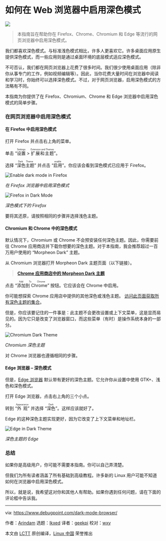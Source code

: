 [#]: subject: "How to Enable Dark Mode in Web Browser"
[#]: via: "https://www.debugpoint.com/dark-mode-browser/"
[#]: author: "Arindam https://www.debugpoint.com/author/admin1/"
[#]: collector: "lkxed"
[#]: translator: "geekpi"
[#]: reviewer: "wxy"
[#]: publisher: "wxy"
[#]: url: "https://linux.cn/article-15226-1.html"

如何在 Web 浏览器中启用深色模式
======

![](https://img.linux.net.cn/data/attachment/album/202211/08/110615dax28a8fhx13hxhi.jpg)

> 本指南旨在帮助你在 Firefox、Chrome、Chromium 和 Edge 等流行的网页浏览器中启用深色模式。

我们都喜欢深色模式。与标准浅色模式相比，许多人更喜欢它。许多桌面应用原生提供深色模式，而一些应用则是通过桌面环境的底层模式适应深色模式。

不可否认，我们都在网页浏览器上花费了很多时间。我们很少使用桌面应用（除非你从事专门的工作，例如视频编辑等）。因此，当你花费大量时间在浏览器中阅读和学习时，你始终可以选择深色模式。不过，对于网页浏览器，启用深色模式的方法略有不同。

本指南为你提供了在 Firefox、Chromium、Chrome 和 Edge 浏览器中启用深色模式的简单步骤。

### 在网页浏览器中启用深色模式

#### 在 Firefox 中启用深色模式

打开 Firefox 并点击右上角的菜单。

单击 “<ruby>设置<rt>Settings</rt></ruby> > <ruby>扩展和主题<rt>Extension and Themes</rt></ruby>”。

选择 “<ruby>深色主题<rt>Dark Theme</rt></ruby>” 并点击 “<ruby>启用<rt>enable</rt></ruby>”。你应该会看到深色模式已应用于 Firefox。

![Enable dark mode in Firefox][1]

*在 Firefox 浏览器中启用深色模式*

![Firefox in Dark Mode][2]

*深色模式下的 Firefox*

要将其还原，请按照相同的步骤并选择浅色主题。

#### Chromium 和 Chrome 中的深色模式

默认情况下，Chromium 或 Chrome 不会预安装任何深色主题。因此，你需要前往 Chrome 应用商店并下载你想要的深色主题。对于本指南，我会推荐超过一百万用户使用的 “Morpheon Dark” 主题。

从 Chromium 浏览器打开 Morpheon Dark 主题页面（以下链接）。

> **[Chrome 应用商店中的 Morpheon Dark 主题][3]**

点击 “<ruby>添加到 Chrome<rt>Add To Chrome</rt></ruby>” 按钮。它应该会在 Chrome 中启用。

你可能想探索 Chrome 应用店中提供的其他深色或浅色主题。 [访问此页面获取所有深色主题的集合][4]。

但是，你应该要记住的一件事是：此主题不会更改设置或上下文菜单，这是显而易见的。因为它只是改变了浏览器窗口，而这些菜单（有时）是操作系统本身的一部分。

![Chromium Dark Theme][5]

*Chromium 深色主题*

对 Chrome 浏览器也遵循相同的步骤。

#### Edge 浏览器 – 深色模式

但是，[Edge 浏览器][6] 默认带有更好的深色主题。它允许你从设置中使用 GTK+、浅色和深色模式。

打开 Edge 浏览器，点击右上角的三个小点。

转到 “<ruby>外观<rt>Appearance</rt></ruby>” 并选择 “<ruby>深色<rt>Dark</rt></ruby>”。这样应该就好了。

Edge 的这种深色主题实现更好，因为它改变了上下文菜单和地址栏。

![Edge in Dark Theme][7]

*深色主题的 Edge*

### 总结

如果你是高级用户，你可能不需要本指南。你可以自己弄清楚。

但我们为所有读者涵盖了所有基础到高级教程。许多新的 Linux 用户可能不知道如何在浏览器中启用深色模式。

所以，就是说，我希望这对你和其他人有帮助。如果你遇到任何问题，请在下面的评论框中告诉我。

---

via: https://www.debugpoint.com/dark-mode-browser/

作者：[Arindam][a]
选题：[lkxed][b]
译者：[geekpi](https://github.com/geekpi)
校对：[wxy](https://github.com/wxy)

本文由 [LCTT](https://github.com/LCTT/TranslateProject) 原创编译，[Linux 中国](https://linux.cn/) 荣誉推出

[a]: https://www.debugpoint.com/author/admin1/
[b]: https://github.com/lkxed
[1]: https://www.debugpoint.com/wp-content/uploads/2021/10/Enable-dark-mode-in-Firefox.jpg
[2]: https://www.debugpoint.com/wp-content/uploads/2021/10/Firefox-in-Dark-Mode-1024x423.jpg
[3]: https://chrome.google.com/webstore/detail/morpheon-dark/mafbdhjdkjnoafhfelkjpchpaepjknad?hl=en-GB
[4]: https://chrome.google.com/webstore/category/collection/dark_themes
[5]: https://www.debugpoint.com/wp-content/uploads/2021/10/Chromium-Dark-Theme-1024x463.jpg
[6]: https://www.debugpoint.com/2020/10/how-to-install-edge-ubuntu-linux/
[7]: https://www.debugpoint.com/wp-content/uploads/2021/10/Edge-in-Dark-Theme-1024x541.jpg
